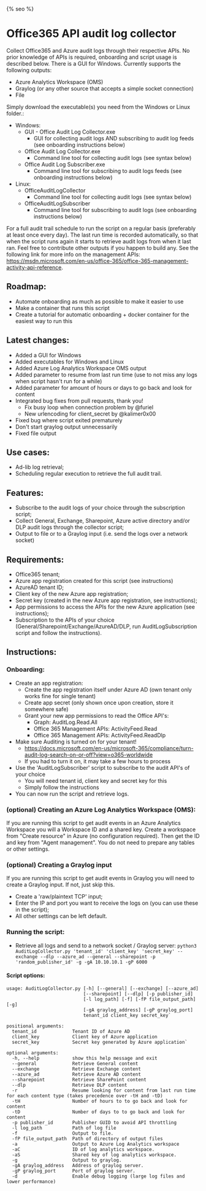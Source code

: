 {% seo %}

# Office365 API audit log collector

Collect Office365 and Azure audit logs through their respective APIs. No prior knowledge of APIs is required, 
onboarding and script usage is described below. There is a GUI for Windows. Currently supports the following outputs:
- Azure Analytics Workspace (OMS)
- Graylog (or any other source that accepts a simple socket connection)
- File

Simply download the executable(s) you need from the Windows or Linux folder.:
- Windows:
  - GUI - Office Audit Log Collector.exe
    - GUI for collecting audit logs AND subscribing to audit log feeds (see onboarding instructions below)
  - Office Audit Log Collector.exe
    - Command line tool for collecting audit logs (see syntax below)
  - Office Audit Log Subscriber.exe
    - Command line tool for subscribing to audit logs feeds (see onboarding instructions below)
- Linux:
  - OfficeAuditLogCollector
    - Command line tool for collecting audit logs (see syntax below)
  - OfficeAuditLogSubscriber
    - Command line tool for subscribing to audit logs (see onboarding instructions below)

For a full audit trail schedule to run the script on a regular basis (preferably at least once every day). The last
run time is recorded automatically, so that when the script runs again it starts to retrieve audit logs from when it last ran.
Feel free to contribute other outputs if you happen to build any.
See the following link for more info on the management APIs: https://msdn.microsoft.com/en-us/office-365/office-365-management-activity-api-reference.

## Roadmap:

- Automate onboarding as much as possible to make it easier to use
- Make a container that runs this script
- Create a tutorial for automatic onboarding + docker container for the easiest way to run this

## Latest changes:
- Added a GUI for Windows
- Added executables for Windows and Linux
- Added Azure Log Analytics Workspace OMS output
- Added parameter to resume from last run time (use to not miss any logs when script hasn't run for a while)
- Added parameter for amount of hours or days to go back and look for content
- Integrated bug fixes from pull requests, thank you!
  - Fix busy loop when connection problem by @furiel
  - New urlencoding for client_secret by @kalimer0x00 
- Fixed bug where script exited prematurely
- Don't start graylog output unnecessarily
- Fixed file output

## Use cases:

- Ad-lib log retrieval;
- Scheduling regular execution to retrieve the full audit trail.

## Features:

- Subscribe to the audit logs of your choice through the subscription script;
- Collect General, Exchange, Sharepoint, Azure active directory and/or DLP audit logs through the collector script;
- Output to file or to a Graylog input (i.e. send the logs over a network socket)

## Requirements:
- Office365 tenant;
- Azure app registration created for this script (see instructions)
- AzureAD tenant ID;
- Client key of the new Azure app registration;
- Secret key (created in the new Azure app registration, see instructions);
- App permissions to access the APIs for the new Azure application (see instructions);
- Subscription to the APIs of your choice (General/Sharepoint/Exchange/AzureAD/DLP, run AuditLogSubscription script and follow the instructions).

## Instructions:

### Onboarding:
- Create an app registration: 
  - Create the app registration itself under Azure AD (own tenant only works fine for single tenant)
  - Create app secret (only shown once upon creation, store it somewhere safe)
  - Grant your new app permissions to read the Office API's: 
      - Graph: AuditLog.Read.All
      - Office 365 Management APIs: ActivityFeed.Read
      - Office 365 Management APIs: ActivityFeed.ReadDlp
- Make sure Auditing is turned on for your tenant!
  - https://docs.microsoft.com/en-us/microsoft-365/compliance/turn-audit-log-search-on-or-off?view=o365-worldwide
  - If you had to turn it on, it may take a few hours to process
- Use the 'AuditLogSubscriber' script to subscribe to the audit API's of your choice
  - You will need tenant id, client key and secret key for this
  - Simply follow the instructions
- You can now run the script and retrieve logs. 


### (optional) Creating an Azure Log Analytics Workspace (OMS):

If you are running this script to get audit events in an Azure Analytics Workspace you will a Workspace ID and a shared key.
Create a workspace from "Create resource" in Azure (no configuration required). Then get the ID and key from "Agent management".
You do not need to prepare any tables or other settings.


### (optional) Creating a Graylog input

If you are running this script to get audit events in Graylog you will need to create a Graylog input. If not, just skip this.

- Create a 'raw/plaintext TCP' input;
- Enter the IP and port you want to receive the logs on (you can use these in the script);
- All other settings can be left default.


### Running the script:

- Retrieve all logs and send to a network socket / Graylog server:
`python3 AuditLogCollector.py 'tenant_id' 'client_key' 'secret_key' --exchange --dlp --azure_ad --general --sharepoint -p 'random_publisher_id' -g -gA 10.10.10.1 -gP 6000`

#### Script options:
```
usage: AuditLogCollector.py [-h] [--general] [--exchange] [--azure_ad]
                            [--sharepoint] [--dlp] [-p publisher_id]
                            [-l log_path] [-f] [-fP file_output_path] [-g]
                            [-gA graylog_address] [-gP graylog_port]
                            tenant_id client_key secret_key`
                            
positional arguments:
  tenant_id             Tenant ID of Azure AD
  client_key            Client key of Azure application
  secret_key            Secret key generated by Azure application`

optional arguments:
  -h, --help            show this help message and exit
  --general             Retrieve General content
  --exchange            Retrieve Exchange content
  --azure_ad            Retrieve Azure AD content
  --sharepoint          Retrieve SharePoint content
  --dlp                 Retrieve DLP content
  -r                    Resume looking for content from last run time for each content type (takes precedence over -tH and -tD)
  -tH                   Number of hours to to go back and look for content
  -tD                   Number of days to to go back and look for content
  -p publisher_id       Publisher GUID to avoid API throttling
  -l log_path           Path of log file
  -f                    Output to file.
  -fP file_output_path  Path of directory of output files
  -a                    Output to Azure Log Analytics workspace
  -aC                   ID of log analytics workspace.
  -aS                   Shared key of log analytics workspace.
  -g                    Output to graylog.
  -gA graylog_address   Address of graylog server.
  -gP graylog_port      Port of graylog server.
  -d                    Enable debug logging (large log files and lower performance)
```
